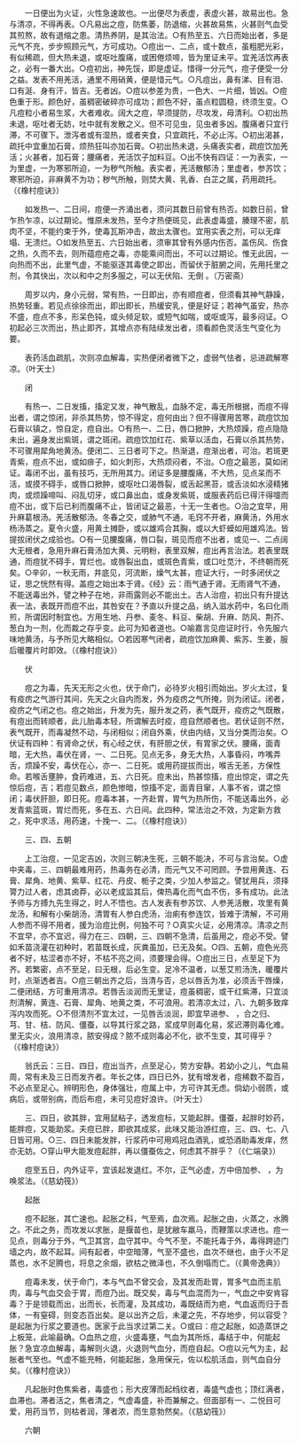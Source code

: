 <!-- { "loadSidebar": true } -->
　　一日便出为火证，火性急速故也。一出便尽为表虚，表虚火甚，故易出也。急与清凉，不得再表。○凡易出之痘，防焦萎，防退缩，火甚故易焦，火甚则气血受其煎熬，故有退缩之患。清热养阴，是其治法。○有热至五、六日而始出者，多是元气不充，步步照顾元气，方可成功。○痘出一、二点，或十数点，虽粗肥光彩，有似稀疏，但大热未退，或呕吐腹痛，或困倦烦啼，皆为里证未平。宜羌活饮再表之，必有一番大出。○痘初出，神先馁，即是虚证。惜得一分元气，痘子便受一分之益。发表不用羌活，通里不用硝黄，便是惜元气。○凡痘出，鼻有涕、目有泪、口有涎、身有汗，皆吉。无者凶。○痘以参差为贵，一色大、一片细，皆凶。○痘色重于形。颜色好，虽稠密破碎亦可成功；颜色不好，虽点粒圆稳，终须生变。○凡痘粒小者易生浆，大者难收。阔大之痘，早须提防，尽攻发，毋清利。○初出热未退，呕吐者无妨，吐中就有发散之义。但不可见虫，见虫者多凶。腹痛者只宜行滞，不可骤下。泄泻者或有湿热，或者夹食，只宜疏托，不必止泻。○初出渴甚，疏托中宜重加石膏，烦热狂叫亦加石膏。○初出热未退，头痛表实者，疏痘饮加羌活；火甚者，加石膏；腰痛者，羌活饮子加料豆。○出不快有四证：一为表实，一为里虚，一为寒邪所迫，一为秽气所触。表实者，羌活散郁汤；里虚者，参苏饮；寒邪所迫，非麻黄不为功；秽气所触，则焚大黄、乳香、白芷之属，药用疏托。（《橡村痘诀》）

　　如发热一、二日间，痘便一齐涌出者，须问其数日前曾有热否。如数日前，曾乍热乍凉，以过期论。惟原未发热，至今才热便斑见，此表虚毒盛，腠理不密，肌肉不坚，不能约束于外，使毒瓦斯冲击，故出太骤也。宜用实表之剂，可以无痒塌、无溃烂。○如发热至五、六日始出者，须审其曾有外感内伤否。盖伤风、伤食之热，久而不去，则所蕴痘疮之毒，亦能乘间而出，不可以过期论。惟无此因，一向热而不出，此里气虚，不能驱逐其毒使之即出，而留伏于脏腑之间，先用托里之剂，令其快出，次以和中之剂多服之，可以无伏陷、无倒 。（万密斋）

　　周岁以内，身小元弱，常有热，一日即出，亦有顺痘者，但须看其神气静躁，热势轻重。若见点徐徐而出，即出即长，热缓安乳，便是好证；若神气虽安，热亦不盛，痘点不多，形呆色钝，或头倾足软，或短气如喘，或呕或泻，最多闷证。○初起必三次而出，热止即齐，其增点亦有陆续发出者，须看颜色灵活生气变化为要。

　　表药活血疏肌，次则凉血解毒，实热便闭者微下之，虚弱气怯者，忌进疏解寒凉。（叶天士）

　　闭

　　有热一、二日发搐，搐定又发，神气散乱，血脉不定，毒无所根据，而痘不得出者，谓之惊闭，非杀其热势，惊不得定，痘何由出？但不得骤用苦寒，疏痘饮加石膏以镇之，惊自定，痘自出。○有热一、二日，唇口掀肿，大热烦躁，痘点隐隐未出，遍身发出紫斑，谓之斑闭。疏痘饮加红花、紫草以活血，石膏以杀其热势，不可骤用犀角地黄汤。便闭二、三日者可下之。热渐退，痘渐出者，可治。若斑更青紫，痘点不出，或如痱子，如火刺形，大热烦闷者，不治。○痘之最恶，莫如闭证。毒闭不出，虽有技巧，无所用其力。闭证多是腰腹痛，不大热，见点呆而不活，或摸不碍手，或唇口掀肿，或呕吐口渴唇裂，或舌起黑苔，或舌淡如水浸精猪肉，或烦躁啼叫、闷乱切牙，或口鼻出血，或身发紫斑，或服表药后已得汗得嚏而痘不出，或下后已利而腹痛不止，皆闭证之最恶，十无一生者也。○治之宜早，用升麻葛根汤。羌活散郁汤。冬春之交，或肺气不通，毛窍不开者，麻黄汤，外用水杨汤蒸之。夏令火盛，用黄土摊卧，或以雄鸡合其胸，或以大虾蟆如用雄鸡法。皆提拔闭伏之成验也。○有一见腰腹痛，唇口裂，斑见而痘不出者，或见一、二点阔大无根者，急用升麻石膏汤加大黄、元明粉，表里双解，痘出再言治法。若表里既通，而痘犹不碍手，胃烂也。或唇裂出血，或斑色青紫，或口吐苋汁，不终朝而死矣。○辛卯，一秋无雨，井底见，河流断，燥气太甚，痘证大行，一时多闭伏之证，思之恍然有得。盖痘之始出本于肾。《经》云：雨气通于肾。无雨肾气不通，不能送毒出外，譬之种子在地，非雨露则必不能出土。古人治痘，初出只有升提达表一法，表既开而痘不出，其咎安在？予直以升提之品，纳入滋水药中，名曰化雨煎，所谓因时制宜也。方用生地、丹参、麦冬、料豆、柴胡、升麻、防风、荆芥、葱白为一剂，化而裁之存乎变。此可为知者道也。○喻嘉言见痘证时行，令先服六味地黄汤，与予所见大略相似。○若因寒气闭者，疏痘饮加麻黄、紫苏、生姜，服后暖覆片时即效。（《橡村痘诀》）

　　伏

　　痘之为毒，先天无形之火也，伏于命门，必待岁火相引而始出。岁火太过，复有疫疠之气游行其间，先天之火自内而发，外为疫疠之气所掩，则为闭证。闭者，疫疠之气闭之也。痘之始出，升发为先，服升发之药，表气既开，疫疠之气既散，有痘出而转顺者，此儿胎毒本轻，所谓解去时疫，痘自然顺者也。若伏证则不然，表气既开，而毒凝然不动，与闭相似；闭自外乘，伏由内结，又当分类而治矣。○伏证有四种：有肾命之伏，有心经之伏，有肝胆之伏，有胃家之伏。腰痛，面青暗，无大热，毒伏在肾，一、二日死。见点无多，身无大热，人事昏闷，咋嘴弄舌，烦躁不安，毒伏在心，亦一、二日死。或用药提拔而出，喉舌无恙，方保性命。若喉舌壅肿，食药难进，五、六日死。痘未出，热甚惊搐，痘出惊定，谓之先惊后痘，吉；若痘见数点，颜色惨暗，惊搐不定，面青目窜，人事不省，谓之惊闭；毒伏肝胆，即日死。痘毒本甚，一齐赴胃，胃气为热所伤，不能送毒出外，必发青紫蓝斑，胃烂而死，多在五、六日间。此四种，常法治之不效，为定新方救之，死中求活，用药速，十挽一、二。（《橡村痘诀》）

　　三、四、五朝

　　上工治痘，一见定吉凶，次则三朝决生死，三朝不能决，不可与言治矣。○虚中夹毒，三、四朝最难用药，热毒务在必清，而元气又不可罔顾。予尝用黄连、石膏、犀角、地黄、紫草、红花、丹皮、栀子之类，少加人参监之。譬犹用兵，须择膂力过人者，虑其卤莽，必以老成监其后，俾热毒化而气血不伤，多有成功。此法予师与方搏九先生得之，时人不悟也。古人发表有参苏饮、人参羌活散，攻里有黄龙汤，和解有小柴胡汤，清胃有人参白虎汤，治痢有参连饮，皆难于清解，不可用人参而不得不用者，援为治痘比例，何独不可？○真实火证，必用清凉。清凉之剂不宜早，亦不宜迟，得力在三、四朝，三、四朝不急清，后虽用之，痘必不受。譬如禾苗浇灌在初种时，若苗既长成，灰粪虽加，已无及矣。○四、五朝，痘色光亮者不好，枯涩者亦不好，不枯不亮之间，须要理会得。○痘出三日，点至足下为齐。若繁密，点不至足，曰无根，后必生变。足冷不温者，以葱艾煎汤洗，暖覆片时，点渐透者吉。○痘三朝出齐之后，当清与否，总以唇舌为准，必须舌干唇燥，二便闭结，方可重用清凉。若唇舌淡润而无里证，痘虽稠密，或干红紫滞，只宜淡剂清解，黄连、石膏、犀角、地黄之类，不可浪用。若清凉太过，八、九朝多致痒泻内攻而死。○不但清剂不宜太过，一见唇舌淡润，即宜早进参、 ，合之归、芎、甘、桔、防风、僵蚕，以导其行浆之路，浆成早则毒化易，浆迟滞则毒化难。里无实火，浪用清凉，脓安得成？脓不成则毒必不化，欲不生变，其可得乎？（《橡村痘诀》）

　　翁氏云：三日、四日，痘出当齐，点至足心，势方安静。若幼小之儿，气血易周，常有未及三日而发齐者。年长之体，四日已外，犹有增发者，痘稀数不盈百，不必点至足心。辨明形色，身体强壮，痘属上中，方可许其无虑。倘幼小弱质，或病后，或带别病，而后布痘，未可见痘好浪许。（叶天士）

　　三、四日，欲其胖，宜用鼠粘子，透发痘标，又能起胖。僵蚕，起胖时妙药，能胖痘，又能助浆。夫痘已胖，即欲其成浆，此味又能治游红痘，三、四、七、八日皆可用。○三、四日未能发胖，行浆药中可用鸡冠血酒乳，或恐酒助毒发痒，然亦无妨。○穿山甲大能发痘起胖，再以僵蚕佐之，何虑其不胖乎？（《仁端录》）

　　痘至五日，内外证平，宜该起发退红。不尔，正气必虚，方中倍加参、 ，为唤浆法。（《慈幼筏》）

　　起胀

　　痘不起胀，其亡速也。起胀之科，气至焉，血次焉。起胀之由，火蒸之，水腾之。不此之务，而攻发以求胀，是揠苗也，是犹敝车羸马，而鞭策以求进也。痘一见点，则毒分于外，气卫其宫，血守其中。今气不至，不能托毒于外，毒得跨迹门墙之内，故不起耳。间有起者，中空暗薄，气至不盛也，血次不继也，由于火不足蒸也，水不足腾也，将息之余烟，欲枯之微泽也，不久倒塌而亡。（《黄帝逸典》）

　　痘毒未发，伏于命门，本与气血不曾交会，及其发而赴胃，胃多气血而主肌肉，毒与气血交会于胃，而痘乃出。既交矣，毒与气血混而为一，气血之中安肯容毒？于是领载而出，出而长，长而灌，及其成功，毒既结而为疤，气血返而归于吾体，一有窒碍，则变态百出矣。是以出齐之后，未灌之先，不存地步，何以容受？是起胀为行浆之要道也。医家于此当求过第二关。○或曰：痘之起胀，如造蒸饼之上板笼，此喻最确。○血热之痘，火盛毒壅，气血为其所烁，毒结于中，何能起胀？急宜凉血解毒，毒解则火退，火退则气血分，而痘自起。○痘以元气为主，起胀者气至也。气虚不能充畅，何能起胀，急用保元，佐以松肌活血，则气血自分矣。（《橡村痘诀》）

　　凡起胀时色焦紫者，毒盛也；形大皮薄而起绉纹者，毒盛气虚也；顶红满者，血滞也。滞者活之，焦者清之，气虚毒盛，补而兼解之。但面部有一、二悦目可爱，用药当节，则枯者润，薄者浓，而生意勃然矣。（《慈幼筏》）

　　六朝

